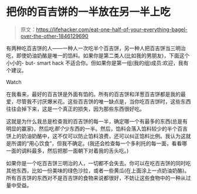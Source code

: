 # 把你的百吉饼的一半放在另一半上吃

> 原文：<https://lifehacker.com/eat-one-half-of-your-everything-bagel-over-the-other-1846129690>

有两种吃百吉饼的人——一种人一次吃半个百吉饼，另一种人把百吉饼当三明治吃，即使奶油奶酪是唯一的馅料。如果你是第二类人(比如我的男朋友)，下面这个小小的- but- smart hack 不适合你。但如果你是第一组(我的组)成员:欢迎，我有个建议。

Watch

在我看来，最好的百吉饼是外面有馅的。所有的百吉饼和洋葱百吉饼都是我的最爱，尽管我不讨厌爆米花。这些百吉饼的唯一缺点是，当你吃百吉饼时，这些东西往往会掉下来，这是一个真正的损失，因为那些东西很好吃。

这就是为什么我总是检查我的百吉饼的每一半，确定哪一个有最多的东西(总是有明显的赢家)，然后吃*那个*少东西的一半。然后，馅料会落入馅料较少的半个百吉饼上的奶油奶酪中，这不仅可以防止馅料浪费，还可以纠正馅料比例。我认为这就是所谓的“用心饮食”，但我不确定。(我还会检查每一个多利托的每一面，看看哪一面的调料最多，然后把那一面朝下对着我的舌头吃。)

如果你是一个吃百吉饼三明治的人，一切都不会失去。你可以在吃百吉饼的同时吃其他东西，比如一份美味的绿色沙拉，或者一些黄瓜(在上面涂上一点奶油奶酪)。所有百吉饼的东西对不是百吉饼的食物来说都很好，不妨让这些食物中的一种从过量中受益。